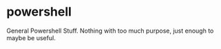 # powershell
General Powershell Stuff. Nothing with too much purpose, just enough to maybe be useful.